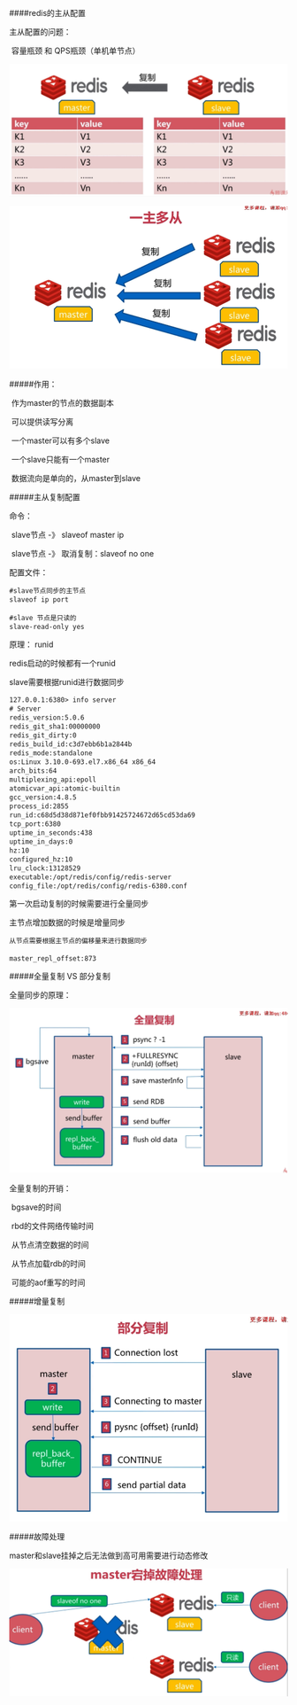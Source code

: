 ####redis的主从配置

主从配置的问题：

​	容量瓶颈 和 QPS瓶颈（单机单节点）

![1573408800333](assets\1573408800333.png)



![1573408815683](assets\1573408815683.png)



#####作用：

​	作为master的节点的数据副本

​	可以提供读写分离

​	一个master可以有多个slave

​	一个slave只能有一个master

​	数据流向是单向的，从master到slave



#####主从复制配置

命令：

​	slave节点 -》 slaveof master ip

​	slave节点 -》 取消复制：slaveof no one



配置文件：

```
#slave节点同步的主节点
slaveof ip port

#slave 节点是只读的
slave-read-only yes
```



原理： runid

redis启动的时候都有一个runid

slave需要根据runid进行数据同步

```
127.0.0.1:6380> info server
# Server
redis_version:5.0.6
redis_git_sha1:00000000
redis_git_dirty:0
redis_build_id:c3d7ebb6b1a2844b
redis_mode:standalone
os:Linux 3.10.0-693.el7.x86_64 x86_64
arch_bits:64
multiplexing_api:epoll
atomicvar_api:atomic-builtin
gcc_version:4.8.5
process_id:2855
run_id:c68d5d38d871ef0fbb91425724672d65cd53da69
tcp_port:6380
uptime_in_seconds:438
uptime_in_days:0
hz:10
configured_hz:10
lru_clock:13128529
executable:/opt/redis/config/redis-server
config_file:/opt/redis/config/redis-6380.conf
```

第一次启动复制的时候需要进行全量同步



主节点增加数据的时候是增量同步

```
从节点需要根据主节点的偏移量来进行数据同步

master_repl_offset:873
```





#####全量复制 VS 部分复制

全量同步的原理：

![1573409911876](assets\1573409911876.png)



全量复制的开销：

​	bgsave的时间

​	rbd的文件网络传输时间

​	从节点清空数据的时间

​	从节点加载rdb的时间

​	可能的aof重写的时间





#####增量复制

![1573410059642](assets\1573410059642.png)





#####故障处理

master和slave挂掉之后无法做到高可用需要进行动态修改

![1573410126585](assets\1573410126585.png)



